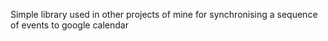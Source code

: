Simple library used in other projects of mine for synchronising a sequence of events to google calendar